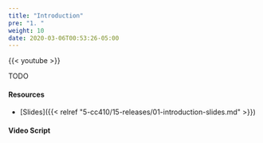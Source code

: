 ```yaml
---
title: "Introduction"
pre: "1. "
weight: 10
date: 2020-03-06T00:53:26-05:00
---
```


{{< youtube >}}

TODO

#### Resources

* [Slides]({{< relref "5-cc410/15-releases/01-introduction-slides.md" >}})

#### Video Script
